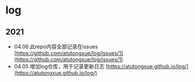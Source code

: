 # log

## 2021
- 04.06 此repo内容全部记录在issues [https://github.com/atutongxue/log/issues/1](https://github.com/atutongxue/log/issues/1)
- 04.05 增加log仓库，用于记录更新日志 [https://atutongxue.github.io/log/](https://atutongxue.github.io/log/)
